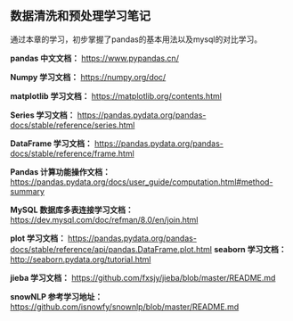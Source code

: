 ## 数据清洗和预处理学习笔记

通过本章的学习，初步掌握了pandas的基本用法以及mysql的对比学习。

**pandas 中文文档：**
https://www.pypandas.cn/

**Numpy 学习文档：**
https://numpy.org/doc/

**matplotlib 学习文档：**
https://matplotlib.org/contents.html

**Series 学习文档：**
https://pandas.pydata.org/pandas-docs/stable/reference/series.html

**DataFrame 学习文档：**
https://pandas.pydata.org/pandas-docs/stable/reference/frame.html

**Pandas 计算功能操作文档：**
https://pandas.pydata.org/docs/user_guide/computation.html#method-summary

**MySQL 数据库多表连接学习文档：**
https://dev.mysql.com/doc/refman/8.0/en/join.html

**plot 学习文档：**
https://pandas.pydata.org/pandas-docs/stable/reference/api/pandas.DataFrame.plot.html
**seaborn 学习文档：**
http://seaborn.pydata.org/tutorial.html

**jieba 学习文档：**
https://github.com/fxsjy/jieba/blob/master/README.md

**snowNLP 参考学习地址：**
https://github.com/isnowfy/snownlp/blob/master/README.md



